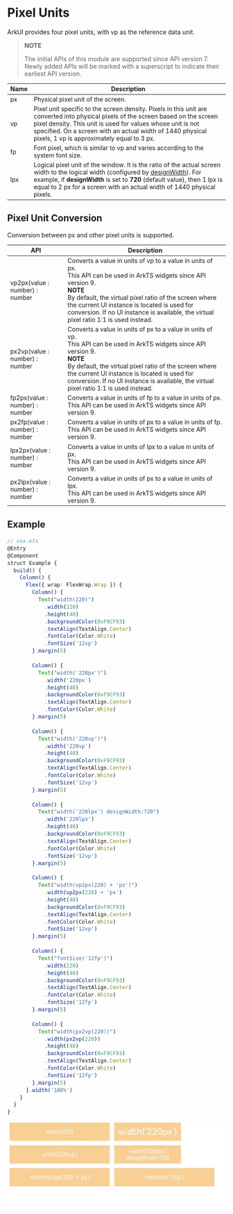 # Pixel Units

ArkUI provides four pixel units, with vp as the reference data unit.

>**NOTE**
>
>The initial APIs of this module are supported since API version 7. Newly added APIs will be marked with a superscript to indicate their earliest API version.


| Name| Description                                                        |
| ---- | ------------------------------------------------------------ |
| px   | Physical pixel unit of the screen.                                          |
| vp   | Pixel unit specific to the screen density. Pixels in this unit are converted into physical pixels of the screen based on the screen pixel density. This unit is used for values whose unit is not specified. On a screen with an actual width of 1440 physical pixels, 1 vp is approximately equal to 3 px.|
| fp   | Font pixel, which is similar to vp and varies according to the system font size.|
| lpx  | Logical pixel unit of the window. It is the ratio of the actual screen width to the logical width (configured by [designWidth](../../../quick-start/module-configuration-file.md#pages)). For example, if **designWidth** is set to **720** (default value), then 1 lpx is equal to 2 px for a screen with an actual width of 1440 physical pixels.|


## Pixel Unit Conversion

Conversion between px and other pixel units is supported.

| API                                      | Description                                      |
| ---------------------------------------- | ---------------------------------------- |
| vp2px(value : number) : number | Converts a value in units of vp to a value in units of px.<br>This API can be used in ArkTS widgets since API version 9.<br> **NOTE**<br> By default, the virtual pixel ratio of the screen where the current UI instance is located is used for conversion. If no UI instance is available, the virtual pixel ratio 1:1 is used instead.|
| px2vp(value : number) : number | Converts a value in units of px to a value in units of vp.<br>This API can be used in ArkTS widgets since API version 9.<br> **NOTE**<br> By default, the virtual pixel ratio of the screen where the current UI instance is located is used for conversion. If no UI instance is available, the virtual pixel ratio 1:1 is used instead.|
| fp2px(value : number) : number | Converts a value in units of fp to a value in units of px.<br>This API can be used in ArkTS widgets since API version 9.|
| px2fp(value : number) : number | Converts a value in units of px to a value in units of fp.<br>This API can be used in ArkTS widgets since API version 9.|
| lpx2px(value : number) : number | Converts a value in units of lpx to a value in units of px.<br>This API can be used in ArkTS widgets since API version 9.|
| px2lpx(value : number) : number | Converts a value in units of px to a value in units of lpx.<br>This API can be used in ArkTS widgets since API version 9.|


## Example

```ts
// xxx.ets
@Entry
@Component
struct Example {
  build() {
    Column() {
      Flex({ wrap: FlexWrap.Wrap }) {
        Column() {
          Text("width(220)")
            .width(220)
            .height(40)
            .backgroundColor(0xF9CF93)
            .textAlign(TextAlign.Center)
            .fontColor(Color.White)
            .fontSize('12vp')
        }.margin(5)

        Column() {
          Text("width('220px')")
            .width('220px')
            .height(40)
            .backgroundColor(0xF9CF93)
            .textAlign(TextAlign.Center)
            .fontColor(Color.White)
        }.margin(5)

        Column() {
          Text("width('220vp')")
            .width('220vp')
            .height(40)
            .backgroundColor(0xF9CF93)
            .textAlign(TextAlign.Center)
            .fontColor(Color.White)
            .fontSize('12vp')
        }.margin(5)

        Column() {
          Text("width('220lpx') designWidth:720")
            .width('220lpx')
            .height(40)
            .backgroundColor(0xF9CF93)
            .textAlign(TextAlign.Center)
            .fontColor(Color.White)
            .fontSize('12vp')
        }.margin(5)

        Column() {
          Text("width(vp2px(220) + 'px')")
            .width(vp2px(220) + 'px')
            .height(40)
            .backgroundColor(0xF9CF93)
            .textAlign(TextAlign.Center)
            .fontColor(Color.White)
            .fontSize('12vp')
        }.margin(5)

        Column() {
          Text("fontSize('12fp')")
            .width(220)
            .height(40)
            .backgroundColor(0xF9CF93)
            .textAlign(TextAlign.Center)
            .fontColor(Color.White)
            .fontSize('12fp')
        }.margin(5)

        Column() {
          Text("width(px2vp(220))")
            .width(px2vp(220))
            .height(40)
            .backgroundColor(0xF9CF93)
            .textAlign(TextAlign.Center)
            .fontColor(Color.White)
            .fontSize('12fp')
        }.margin(5)
      }.width('100%')
    }
  }
}
```

![en-us_image_0000001169582302](figures/en-us_image_0000001169582302.png)

